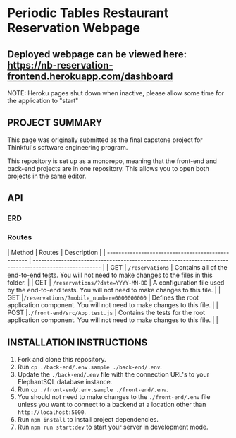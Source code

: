 # Periodic Tables Restaurant Reservation Webpage
## Deployed webpage can be viewed here: https://nb-reservation-frontend.herokuapp.com/dashboard
NOTE: Heroku pages shut down when inactive, please allow some time for the application to "start"

## PROJECT SUMMARY
This page was originally submitted as the final capstone project for Thinkful's software engineering program.

This repository is set up as a monorepo, meaning that the front-end and back-end projects are in one repository. This allows you to open both projects in the same editor.



## API

### ERD

### Routes
| Method | Routes                                   | Description                                                                                            |
| -------------------------------------------------- | ------------------------------------------------------------------------------------------------------ |
| GET | `/reservations` | Contains all of the end-to-end tests. You will not need to make changes to the files in this folder.   |
| GET | `/reservations/?date=YYYY-MM-DD` | A configuration file used by the end-to-end tests. You will not need to make changes to this file.     |
| GET |`/reservations/?mobile_number=0000000000`                           | Defines the root application component. You will not need to make changes to this file.                |
| POST |`./front-end/src/App.test.js`                      | Contains the tests for the root application component. You will not need to make changes to this file. |                             |


## INSTALLATION INSTRUCTIONS
1. Fork and clone this repository.
2. Run `cp ./back-end/.env.sample ./back-end/.env`.
3. Update the `./back-end/.env` file with the connection URL's to your ElephantSQL database instance.
4. Run `cp ./front-end/.env.sample ./front-end/.env`.
5. You should not need to make changes to the `./front-end/.env` file unless you want to connect to a backend at a location other than `http://localhost:5000`.
6. Run `npm install` to install project dependencies.
7. Run `npm run start:dev` to start your server in development mode.